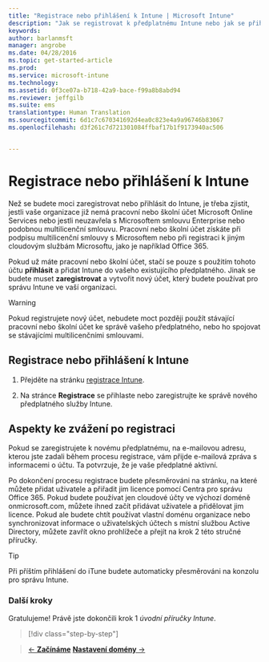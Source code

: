 ```yaml
---
title: "Registrace nebo přihlášení k Intune | Microsoft Intune"
description: "Jak se registrovat k předplatnému Intune nebo jak se přihlásit, pokud už předplatné máte"
keywords: 
author: barlanmsft
manager: angrobe
ms.date: 04/28/2016
ms.topic: get-started-article
ms.prod: 
ms.service: microsoft-intune
ms.technology: 
ms.assetid: 0f3ce07a-b718-42a9-bace-f99a8b8abd94
ms.reviewer: jeffgilb
ms.suite: ems
translationtype: Human Translation
ms.sourcegitcommit: 6d1c7c670341692d4ea0c823e4a9a96746b83067
ms.openlocfilehash: d3f261c7d721301084ffbaf17b1f9173940ac506


---
```



# Registrace nebo přihlášení k Intune
Než se budete moci zaregistrovat nebo přihlásit do Intune, je třeba zjistit, jestli vaše organizace již nemá pracovní nebo školní účet Microsoft Online Services nebo jestli neuzavřela s Microsoftem smlouvu Enterprise nebo podobnou multilicenční smlouvu. Pracovní nebo školní účet získáte při podpisu multilicenční smlouvy s Microsoftem nebo při registraci k jiným cloudovým službám Microsoftu, jako je například Office 365.

Pokud už máte pracovní nebo školní účet, stačí se pouze s použitím tohoto účtu **přihlásit** a přidat Intune do vašeho existujícího předplatného. Jinak se budete muset **zaregistrovat** a vytvořit nový účet, který budete používat pro správu Intune ve vaší organizaci.

>[!WARNING]
>Pokud registrujete nový účet, nebudete moct později použít stávající pracovní nebo školní účet ke správě vašeho předplatného, nebo ho spojovat se stávajícími multilicenčními smlouvami.

## Registrace nebo přihlášení k Intune

1.  Přejděte na stránku [registrace Intune](https://portal.office.com/Signup/Signup.aspx?OfferId=40BE278A-DFD1-470a-9EF7-9F2596EA7FF9&dl=INTUNE_A&ali=1#0%20).

2.  Na stránce **Registrace** se přihlaste nebo zaregistrujte ke správě nového předplatného služby Intune.

## Aspekty ke zvážení po registraci
Pokud se zaregistrujete k novému předplatnému, na e-mailovou adresu, kterou jste zadali během procesu registrace, vám přijde e-mailová zpráva s informacemi o účtu. Ta potvrzuje, že je vaše předplatné aktivní.

Po dokončení procesu registrace budete přesměrováni na stránku, na které můžete přidat uživatele a přiřadit jim licence pomocí Centra pro správu Office 365. Pokud budete používat jen cloudové účty ve výchozí doméně onmicrosoft.com, můžete ihned začít přidávat uživatele a přidělovat jim licence. Pokud ale budete chtít používat vlastní doménu organizace nebo synchronizovat informace o uživatelských účtech s místní službou Active Directory, můžete zavřít okno prohlížeče a přejít na krok 2 této stručné příručky.

>[!TIP]
> Při příštím přihlášení do iTune budete automaticky přesměrováni na konzolu pro správu Intune.

### Další kroky
Gratulujeme! Právě jste dokončili krok 1 *úvodní příručky Intune*.

>[!div class="step-by-step"]

>[&larr; **Začínáme**](.\start-with-a-paid-subscription-to-microsoft-intune.md)     [**Nastavení domény** &rarr;](.\start-with-a-paid-subscription-to-microsoft-intune-step-2.md)  



<!--HONumber=Aug16_HO4-->



